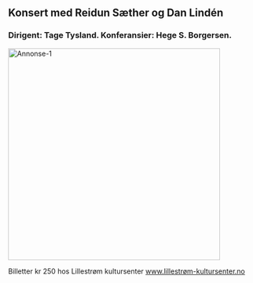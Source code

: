 ## Konsert med Reidun Sæther og Dan Lindén
### Dirigent: Tage Tysland. Konferansier: Hege S. Borgersen.

<img width="431" alt="Annonse-1" src="https://user-images.githubusercontent.com/55960818/187207448-887dabe5-9c7b-4cd9-933c-d682ad3e71c9.png">

Billetter kr 250 hos Lillestrøm kultursenter
www.lillestrøm-kultursenter.no
